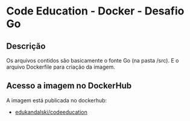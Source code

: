 # Code Education - Docker - Desafio Go 

## Descrição
Os arquivos contidos são basicamente o fonte Go (na pasta /src). E o arquivo Dockerfile para criação da imagem.

## Acesso a imagem no DockerHub
A imagem está publicada no dockerhub:
- [edukandalski/codeeducation](https://hub.docker.com/repository/docker/edukandalski/codeeducation)
